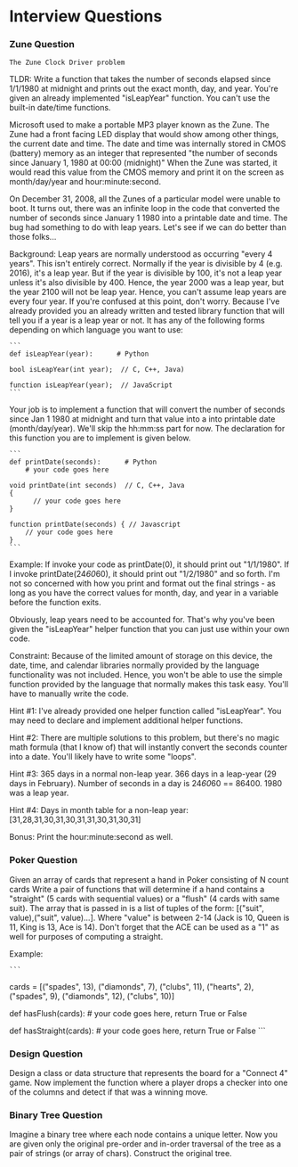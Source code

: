 # Interview Questions

### Zune Question
    
    The Zune Clock Driver problem

TLDR: Write a function that takes the number of seconds elapsed since 1/1/1980 at midnight and prints out the exact month, day, and year. You're given an already implemented "isLeapYear" function. You can't use the built-in date/time functions.

Microsoft used to make a portable MP3 player known as the Zune.  The Zune had a front facing LED display that would show among other things, the current date and time. The date and time was internally stored in CMOS (battery) memory as an integer that represented "the number of seconds since January 1, 1980 at 00:00 (midnight)"  When the Zune was started, it would read this value from the CMOS memory and print it on the screen as month/day/year and hour:minute:second.

On December 31, 2008, all the Zunes of a particular model were unable to boot. It turns out, there was an infinite loop in the code that converted the number of seconds since January 1 1980 into a printable date and time.  The bug had something to do with leap years.  Let's see if we can do better than those folks...

Background: Leap years are normally understood as occurring "every 4 years".  This isn't entirely correct. Normally if the year is divisible by 4 (e.g. 2016), it's a leap year.  But if the year is divisible by 100, it's not a leap year unless it's also divisible by 400.  Hence, the year 2000 was a leap year, but the year 2100 will not be leap year.  Hence, you can't assume leap years are every four year.  If you're confused at this point, don't worry. Because I've already provided you an already written and tested library function that will tell you if a year is a leap year or not.  It has any of the following forms depending on which language you want to use:

    ```
    def isLeapYear(year):      # Python

    bool isLeapYear(int year);  // C, C++, Java)

    function isLeapYear(year);  // JavaScript
    ```

Your job is to implement a function that will convert the number of seconds since Jan 1 1980 at midnight and turn that value into a into printable date (month/day/year).  We'll skip the hh:mm:ss part for now.  The declaration for this function you are to implement is given below.

    ```
    def printDate(seconds):      # Python
        # your code goes here

    void printDate(int seconds)  // C, C++, Java
    {
          // your code goes here
    }

    function printDate(seconds) { // Javascript
        // your code goes here
    }
    ```

Example: If invoke your code as printDate(0), it should print out "1/1/1980".  If I invoke printDate(24*60*60), it should print out "1/2/1980" and so forth. I'm not so concerned with how you print and format out the final strings - as long as you have the correct values for month, day, and year in a variable before the function exits.

Obviously, leap years need to be accounted for. That's why you've been given the "isLeapYear" helper function that you can just use within your own code.

Constraint: Because of the limited amount of storage on this device, the date, time, and calendar libraries normally provided by the language functionality was not included. Hence, you won't be able to use the simple function provided by the language that normally makes this task easy.  You'll have to manually write the code.

Hint #1: I've already provided one helper function called "isLeapYear".  You may need to declare and implement additional helper functions.

Hint #2: There are multiple solutions to this problem, but there's no magic math formula (that I know of) that will instantly convert the seconds counter into a date. You'll likely have to write some "loops".

Hint #3: 365 days in a normal non-leap year. 366 days in a leap-year (29 days in February). Number of seconds in a day is 24*60*60 == 86400.  1980 was a leap year.

Hint #4: Days in month table for a non-leap year:  [31,28,31,30,31,30,31,31,30,31,30,31]

Bonus: Print the hour:minute:second as well.



### Poker Question


Given an array of cards that represent a hand in Poker consisting of N count cards  Write a pair of functions that will determine if a hand contains a "straight" (5 cards with sequential values) or a "flush" (4 cards with same suit).  The array that is passed in is a list of tuples of the form: [("suit", value),("suit", value)...].  Where "value" is between 2-14 (Jack is 10, Queen is 11, King is 13, Ace is 14). Don't forget that the ACE can be used as a "1" as well for purposes of computing a straight.  

Example:

    ```
cards = [("spades", 13), ("diamonds", 7), ("clubs", 11), ("hearts", 2), ("spades", 9), ("diamonds", 12), ("clubs", 10)]

def hasFlush(cards):
    # your code goes here, return True or False

def hasStraight(cards):
    # your code goes here, return True or False
    ```

### Design Question

Design a class or data structure that represents the board for a "Connect 4" game.  Now implement the function where a player drops a checker into one of the columns and detect if that was a winning move.

### Binary Tree Question

Imagine a binary tree where each node contains a unique letter.  Now you are given only the original pre-order and in-order traversal of the tree as a pair of strings (or array of chars).  Construct the original tree.
